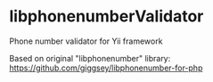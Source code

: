 libphonenumberValidator
=======================

Phone number validator for Yii framework 

Based on original "libphonenumber" library: https://github.com/giggsey/libphonenumber-for-php
